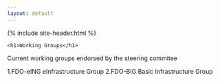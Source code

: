 ```yaml
---
layout: default
---
```


{% include site-header.html %}

<main class="main  container">

  <article class="article  article--page  content  typeset">

    <h1>Working Groups</h1>

Current working groups endorsed by the steering commitee

1.FDO-eING eInfrastructure Group
2.FDO-BIG Basic Infrastructure Group


  </article>

